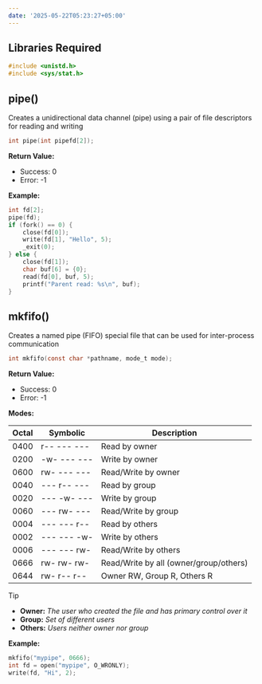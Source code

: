 ```yaml
---
date: '2025-05-22T05:23:27+05:00'
---
```

## Libraries Required
```c
#include <unistd.h>
#include <sys/stat.h>
```

## pipe()
Creates a unidirectional data channel (pipe) using a pair of file descriptors for reading and writing
```c
int pipe(int pipefd[2]);
```
**Return Value:**
* Success: 0
* Error: -1

**Example:**
```c
int fd[2];
pipe(fd);
if (fork() == 0) {
    close(fd[0]);
    write(fd[1], "Hello", 5);
    _exit(0);
} else {
    close(fd[1]);
    char buf[6] = {0};
    read(fd[0], buf, 5);
    printf("Parent read: %s\n", buf);
}
```

## mkfifo()
Creates a named pipe (FIFO) special file that can be used for inter-process communication
```c
int mkfifo(const char *pathname, mode_t mode);
```
**Return Value:**
* Success: 0
* Error: -1

**Modes:**

| Octal | Symbolic    | Description                            |
| ----- | ----------- | -------------------------------------- |
| 0400  | r-- --- --- | Read by owner                          |
| 0200  | -w- --- --- | Write by owner                         |
| 0600  | rw- --- --- | Read/Write by owner                    |
| 0040  | --- r-- --- | Read by group                          |
| 0020  | --- -w- --- | Write by group                         |
| 0060  | --- rw- --- | Read/Write by group                    |
| 0004  | --- --- r-- | Read by others                         |
| 0002  | --- --- -w- | Write by others                        |
| 0006  | --- --- rw- | Read/Write by others                   |
| 0666  | rw- rw- rw- | Read/Write by all (owner/group/others) |
| 0644  | rw- r-- r-- | Owner RW, Group R, Others R            |

> [!TIP]
> - **Owner:** *The user who created the file and has primary control over it*
> - **Group:** *Set of different users*
> - **Others:** *Users neither owner nor group*


**Example:**
```c
mkfifo("mypipe", 0666);
int fd = open("mypipe", O_WRONLY);
write(fd, "Hi", 2);
```
